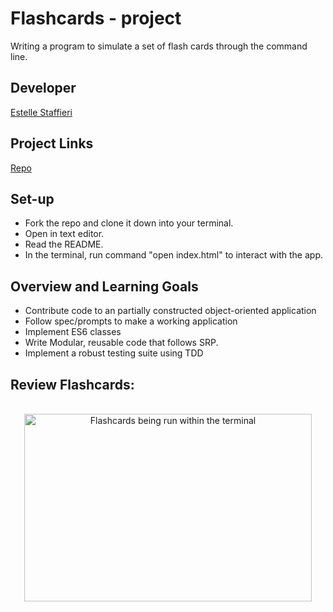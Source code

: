 # Flashcards - project
Writing a program to simulate a set of flash cards through the command line.

## Developer
[Estelle Staffieri](https://github.com/Estaffieri)

## Project Links
[Repo](https://github.com/Estaffieri/flashcards)

## Set-up
- Fork the repo and clone it down into your terminal.
- Open in text editor.
- Read the README.
- In the terminal, run command "open index.html" to interact with the app.

## Overview and Learning Goals
- Contribute code to an partially constructed object-oriented application
- Follow spec/prompts to make a working application
- Implement ES6 classes
- Write Modular, reusable code that follows SRP.
- Implement a robust testing suite using TDD

## Review Flashcards:

<p align="center"></br>
  <img width="460" height="300" src="https://media.giphy.com/media/eusWETx49IPe3UEFNC/giphy.gif" alt="Flashcards being run within the terminal">
</p>
